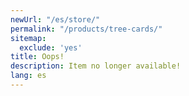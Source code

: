 ```yaml
---
newUrl: "/es/store/"
permalink: "/products/tree-cards/"
sitemap:
  exclude: 'yes'
title: Oops!
description: Item no longer available!
lang: es
---
```

